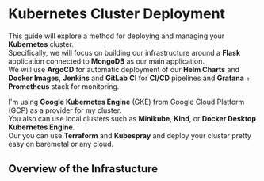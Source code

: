 # Kubernetes Cluster Deployment 

This guide will explore a method for deploying and managing your **Kubernetes** cluster.   
Specifically, we will focus on building our infrastructure around a **Flask** application connected to **MongoDB** as our main application.  
We will use **ArgoCD** for automatic deployment of our **Helm Charts** and **Docker Images**, **Jenkins** and **GitLab** **CI** for **CI/CD** pipelines and **Grafana** + **Prometheus** stack for monitoring. 

I'm using  **Google Kubernetes Engine** (GKE) from Google Cloud Platform (GCP) as a provider for my cluster.  
You also can use local clusters such as **Minikube**, **Kind**, or **Docker Desktop Kubernetes Engine**.  
Our you can use **Terraform** and **Kubespray** and deploy your cluster pretty easy on baremetal or any cloud.

## Overview of the Infrastucture

